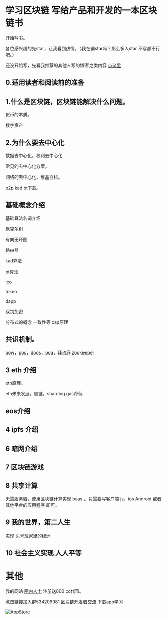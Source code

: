 # 学习区块链 写给产品和开发的一本区块链书

开始写书。

各位感兴趣的先star，让我看到热情。（我在骗star吗？那么多人star 不写都不行吧。）

还没开始写，先看我推荐的其他人写的博客之类内容 
[点这里](./recom.md)


## 0.适用读者和阅读前的准备

## 1.什么是区块链，区块链能解决什么问题。

货币的本质。
 
数字资产
 
## 2.为什么要去中心化

数据去中心化，权利去中心化

常见的去中心化方案。

网络的去中心化，维基百科。

p2p kad bt下载。

## 基础概念介绍

基础算法名词介绍

默克尔树

有向无环图

路由器

kad算法

bt算法

ico

token

dapp

双钥加密


分布式的概念 一致性等 cap原理


##  共识机制。

pow，pos，dpos，poa，拜占庭  zookeeper

## 3 eth 介绍

eth原理。

eth未来发展，侧链，sharding gas降低


## eos介绍

## 4 ipfs 介绍



## 6 暗网介绍

## 7 区块链游戏

## 8 共享计算

无需服务器，使用区块链计算实现 baas 。只需要写客户端 js，ios Android 或者其他平台的应用程序 即可。

## 9 我的世界，第二人生
实现 头号玩家里的绿洲

## 10 社会主义实现 人人平等



# 其他

我的网站 [圈内人士](http://100000p.com/) 注册送800 cc代币。

点击链接加入群534209981 [区块链开发者交流](https://jq.qq.com/?_wv=1027&k=5T4XPec)
下载app学习



[![AppStore](http://p00001.oss-cn-hongkong.aliyuncs.com/badge-download-on-the-app-store-cn.svg)](https://itunes.apple.com/cn/app/id1348577356)

